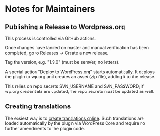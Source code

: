 # Notes for Maintainers

## Publishing a Release to Wordpress.org

This process is controlled via GitHub actions.

Once changes have landed on master and manual verification has been completed, go to Releases -> Create a new release. 

Tag the version, e.g. "1.9.0" (must be semVer, no letters). 

A special action "Deploy to WordPress.org" starts automatically. It deploys the plugin to wp.org and creates an asset (zip file), adding it to the release.

This relies on repo secrets SVN_USERNAME and SVN_PASSWORD; if wp.org credentials are updated, the repo secrets must be updated as well.

## Creating translations

The easiest way is to [create translations online](https://translate.wordpress.org/projects/wp-plugins/hcaptcha-for-forms-and-more/). Such translations are loaded automatically by the plugin via WordPress Core and require no further amendments to the plugin code.
